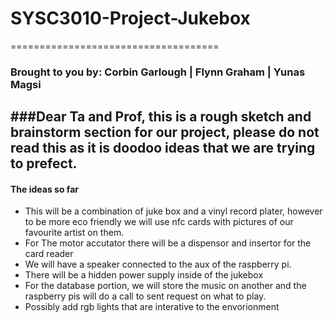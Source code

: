 # SYSC3010-Project-Jukebox
====================================

### Brought to you by: Corbin Garlough | Flynn Graham | Yunas Magsi






###**Dear Ta and Prof, this is a rough sketch and brainstorm section for our project, please do not read this as it is doodoo ideas that we are trying to prefect.**
-----------------------------------------------------------------------
#### The ideas so far
* This will be a combination of juke box and a vinyl record plater, however to be more eco friendly we will use nfc cards with pictures of our favourite artist on them.
* For The motor accutator there will be a dispensor and insertor for the card reader
* We will have a speaker connected to the aux of the raspberry pi.
* There will be a hidden power supply inside of the jukebox
* For the database portion, we will store the music on another and the raspberry pis will do a call to sent request on what to play.
* Possibly add rgb lights that are interative to the envorionment
